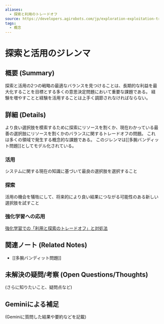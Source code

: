 ```yaml
---
aliases:
  - 探索と利用のトレードオフ
source: https://developers.agirobots.com/jp/exploration-exploitation-trade-off/
tags:
  - 概念
---
```


# 探索と活用のジレンマ

## 概要 (Summary)
探索と活用の2つの戦略の最適なバランスを見つけることは、長期的な利益を最大化することを目標とする多くの意思決定問題において重要な課題である。
経験を増やすことと経験を活用することは上手く調節されなければならない。
## 詳細 (Details)
より良い選択肢を模索するために探索にリソースを割くか、現在わかっている最善の選択肢にリソースを割くかのバランスに関するトレードオフの問題。
これは多くの領域で発生する概念的な課題である。
このジレンマは[[多腕バンディット問題]]としてモデル化されている。
### 活用
システムに関する現在の知識に基づいて最良の選択肢を選択すること
### 探索
活用の機会を犠牲にして、将来的により良い結果につながる可能性のある新しい選択肢を試すこと
### 強化学習への応用
[強化学習での「利用と探索のトレードオフ」と対処法](https://qiita.com/kanta_yamaoka/items/d20c9e49615196804ba7)
## 関連ノート (Related Notes)
- [[多腕バンディット問題]]

## 未解決の疑問/考察 (Open Questions/Thoughts)
(さらに知りたいこと、疑問点など)

## Geminiによる補足
(Geminiに質問した結果や要約などを記載)
